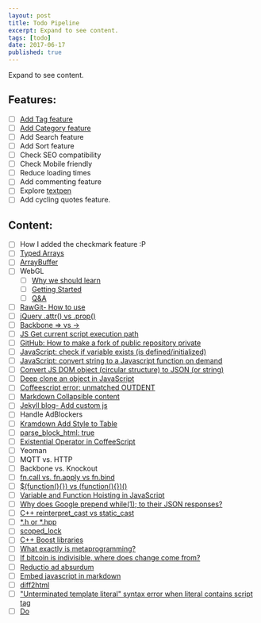 ```yaml
---
layout: post
title: Todo Pipeline
excerpt: Expand to see content.
tags: [todo]
date: 2017-06-17
published: true
---
```


Expand to see content.
<!--more-->

## Features:

- [ ] [Add Tag feature](https://codinfox.github.io/dev/2015/03/06/use-tags-and-categories-in-your-jekyll-based-github-pages/)
- [ ] [Add Category feature](https://codinfox.github.io/dev/2015/03/06/use-tags-and-categories-in-your-jekyll-based-github-pages/)
- [ ] Add Search feature
- [ ] Add Sort feature
- [ ] Check SEO compatibility
- [ ] Check Mobile friendly
- [ ] Reduce loading times
- [ ] Add commenting feature
- [ ] Explore [textpen](https://jekyllrb.com/docs/extras/)
- [ ] Add cycling quotes feature.

## Content:

- [ ] How I added the checkmark feature :P
- [ ] [Typed Arrays](https://developer.mozilla.org/en-US/docs/Web/JavaScript/Typed_arrays)
- [ ] [ArrayBuffer](https://developer.mozilla.org/en-US/docs/Web/JavaScript/Reference/Global_Objects/ArrayBuffer)
- [ ] WebGL
  - [ ] [Why we should learn](https://www.pluralsight.com/blog/software-development/webgl-basics)
  - [ ] [Getting Started](https://www.pluralsight.com/blog/software-development/get-started-with-webgl-and-three-js-by-using-this-helpful-list)
  - [ ] [Q&A](https://www.pluralsight.com/blog/it-ops/webgl-and-three-js)
- [ ] [RawGit- How to use](https://cdn.rawgit.com/alexmackey/threeJsBasicExamples/6f009a0a8d7aaed3ca64b9041dd050ac8d89b8a3/index.html)
- [ ] [jQuery .attr() vs .prop()](https://stackoverflow.com/questions/18097875/jquery-is-changing-checkbox-value-but-the-checkbox-is-not-displaying-as-checked)
- [ ] [Backbone => vs ->](https://stackoverflow.com/questions/8965855/coffeescript-when-to-use-fat-arrow-over-arrow-and-vice-versa)
- [ ] [JS Get current script execution path](https://stackoverflow.com/questions/8523200/javascript-get-current-filescript-path)
- [ ] [GitHub: How to make a fork of public repository private](https://stackoverflow.com/questions/10065526/github-how-to-make-a-fork-of-public-repository-private)
- [ ] [JavaScript: check if variable exists (is defined/initialized)](https://stackoverflow.com/questions/5113374/javascript-check-if-variable-exists-is-defined-initialized)
- [ ] [JavaScript: convert string to a Javascript function on demand](https://stackoverflow.com/questions/10901217/convert-string-was-a-function-back-to-function-in-javascript)
- [ ] [Convert JS DOM object (circular structure) to JSON (or string)](https://stackoverflow.com/questions/11616630/json-stringify-avoid-typeerror-converting-circular-structure-to-json)
- [ ] [Deep clone an object in JavaScript](https://stackoverflow.com/questions/122102/what-is-the-most-efficient-way-to-deep-clone-an-object-in-javascript)
- [ ] [Coffeescript error: unmatched OUTDENT](https://stackoverflow.com/questions/38893553/unmatched-outdent-in-coffeescript-code)
- [ ] [Markdown Collapsible content](https://gist.github.com/ericclemmons/b146fe5da72ca1f706b2ef72a20ac39d)
- [ ] [Jekyll blog- Add custom js](https://mchirico.github.io/javascript/2016/12/22/JavascriptNetwork.html)
- [ ] Handle AdBlockers
- [ ] [Kramdown Add Style to Table](https://stackoverflow.com/questions/28806135/jekyll-kramdown-how-to-display-table-border)
- [ ] [parse_block_html: true](https://stackoverflow.com/questions/28379364/jekyll-kramdown-footnotes-not-parsing)
- [ ] [Existential Operator in CoffeeScript](http://valve.github.io/blog/2013/07/13/existential-operator-in-coffeescript/)
- [ ] Yeoman
- [ ] MQTT vs. HTTP
- [ ] Backbone vs. Knockout
- [ ] [fn.call vs. fn.apply](https://stackoverflow.com/questions/1986896/what-is-the-difference-between-call-and-apply)[ vs fn.bind](https://stackoverflow.com/questions/15455009/javascript-call-apply-vs-bind)
- [ ] [$(function(){}) vs (function(){})()](https://stackoverflow.com/questions/7642442/what-does-function-do)
- [ ] [Variable and Function Hoisting in JavaScript](http://adripofjavascript.com/blog/drips/variable-and-function-hoisting)
- [ ] [Why does Google prepend while(1); to their JSON responses?](https://stackoverflow.com/questions/2669690/why-does-google-prepend-while1-to-their-json-responses/2669766#2669766)
- [ ] [C++ reinterpret\_cast vs static\_cast](https://stackoverflow.com/questions/573294/when-to-use-reinterpret-cast)
- [ ] [\*.h or \*.hpp](https://stackoverflow.com/questions/152555/h-or-hpp-for-your-class-definitions)
- [ ] [scoped\_lock ](https://stackoverflow.com/questions/14276508/how-does-scope-locking-work)
- [ ] [C++ Boost libraries](https://stackoverflow.com/questions/125580/what-are-the-advantages-of-using-the-c-boost-libraries)
- [ ] [What exactly is metaprogramming?](https://stackoverflow.com/questions/514644/what-exactly-is-metaprogramming)
- [ ] [If bitcoin is indivisible, where does change come from?](https://bitcoin.stackexchange.com/questions/56689/if-bitcoin-is-indivisible-where-does-change-come-from/56692#56692)
- [ ] [Reductio ad absurdum](https://bitcoin.stackexchange.com/questions/55102/should-i-continue-using-this-bitcoin-doubler)
- [ ] [Embed javascript in markdown](https://stackoverflow.com/questions/2754391/embed-javascript-in-markdown)
- [ ] [diff2html](https://github.com/rtfpessoa/diff2html#how-to-use)
- [ ] ["Unterminated template literal" syntax error when literal contains script tag](https://stackoverflow.com/questions/36607932/unterminated-template-literal-syntax-error-when-literal-contains-script-tag/36607971)
- [ ] [Do <style> tags work in Markdown?](https://stackoverflow.com/questions/20598628/do-style-tags-work-in-markdown)
- [ ] [Creating multiline strings in JavaScript](https://stackoverflow.com/questions/805107/creating-multiline-strings-in-javascript)
- [ ] [Bitcoins](https://multibit.org/learn-bitcoin/faq.html)[, Bitcoins](https://bitcoin.stackexchange.com/questions/44579/how-is-a-block-header-hash-compared-to-the-target-bits)[, Bitcoins](https://bitcoin.org/bitcoin.pdf)[and Bitcoins](https://bitcoin.stackexchange.com/a/373/56423).
- [ ] JIRA- Watch for Project Changes.
- [ ] Text color in GFM.
- [ ] [Extract Subtitles from YouTube](https://www.quora.com/Is-there-a-way-to-extract-the-automatically-generated-subtitles-in-YouTube)
- [ ] [Js: `text()` to get text without html tags](https://stackoverflow.com/questions/19228839/why-i-cant-get-value-of-label-with-jquery-and-javascript)
- [ ] [Jekyll: error:liquid looks for tags with \{\{](https://github.com/jekyll/jekyll/issues/5458)
- [ ] [Unix: What is the exact difference between a 'terminal', a 'shell', a 'tty' and a 'console'?](https://unix.stackexchange.com/questions/4126/what-is-the-exact-difference-between-a-terminal-a-shell-a-tty-and-a-con/4132)
